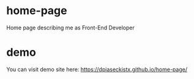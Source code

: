 # home-page
Home page describing me as Front-End Developer

# demo
You can visit demo site here: https://dpiaseckistx.github.io/home-page/
